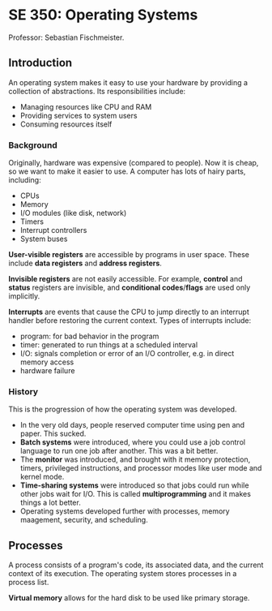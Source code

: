 # SE 350: Operating Systems

Professor: Sebastian Fischmeister.

## Introduction

An operating system makes it easy to use your hardware by providing a collection of abstractions. Its responsibilities include:

- Managing resources like CPU and RAM
- Providing services to system users
- Consuming resources itself

### Background

Originally, hardware was expensive (compared to people). Now it is cheap, so we want to make it easier to use. A computer has lots of hairy parts, including:

- CPUs
- Memory
- I/O modules (like disk, network)
- Timers
- Interrupt controllers
- System buses

**User-visible registers** are accessible by programs in user space. These include **data registers** and **address registers**. 

**Invisible registers** are not easily accessible. For example, **control** and **status** registers are invisible, and **conditional codes**/**flags** are used only implicitly.

**Interrupts** are events that cause the CPU to jump directly to an interrupt handler before restoring the current context. Types of interrupts include:

- program: for bad behavior in the program
- timer: generated to run things at a scheduled interval
- I/O: signals completion or error of an I/O controller, e.g. in direct memory access
- hardware failure

### History

This is the progression of how the operating system was developed.

- In the very old days, people reserved computer time using pen and paper. This sucked.
- **Batch systems** were introduced, where you could use a job control language to run one job after another. This was a bit better.
- The **monitor** was introduced, and brought with it memory protection, timers, privileged instructions, and processor modes like user mode and kernel mode.
- **Time-sharing systems** were introduced so that jobs could run while other jobs wait for I/O. This is called **multiprogramming** and it makes things a lot better.
- Operating systems developed further with processes, memory maagement, security, and scheduling.

## Processes

A process consists of a program's code, its associated data, and the current context of its execution. The operating system stores processes in a process list.

**Virtual memory** allows for the hard disk to be used like primary storage.
